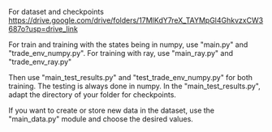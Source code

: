 
For dataset and checkpoints
https://drive.google.com/drive/folders/17MIKdY7reX_TAYMpGl4GhkvzxCW3687o?usp=drive_link

For train and training with the states being in numpy, use "main.py" and "trade_env_numpy.py". For training  with ray, use "main_ray.py" and "trade_env_ray.py"

Then use "main_test_results.py" and "test_trade_env_numpy.py" for both training. The testing is always done in numpy. 
In the "main_test_results.py", adapt the directory of your folder for checkpoints. 

If you want to create or store new data in the dataset, use the "main_data.py" module and choose the desired values. 
